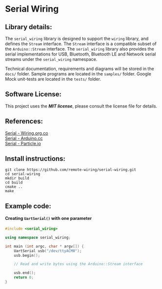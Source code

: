 Serial Wiring
==============

## Library details:

The `serial_wiring` library is designed to support the `wiring` library, and defines the `Stream` interface. The `Stream` interface is a compatible subset of the `Arduino::Stream` interface. The `serial_wiring` library also provides the serial implementations for USB, Bluetooth, Bluetooth LE and Network serial streams under the `serial_wiring` namespace.

Technical documentation, requirements and diagrams will be stored in the `docs/` folder. Sample programs are located in the `samples/` folder. Google Mock unit-tests are located in the `tests/` folder.

## Software License:
This project uses the ***MIT license***, please consult the license file for details.

## References:

[Serial - Wiring.org.co](http://wiring.org.co/reference/Serial.html)  
[Serial - Arduino.cc](https://www.arduino.cc/en/Reference/Serial)  
[Serial - Particle.io](https://docs.particle.io/reference/firmware/photon/#serial)  

## Install instructions:

```
git clone https://github.com/remote-wiring/serial-wiring.git
cd serial-wiring
mkdir build
cd build
cmake ..
make
```

## Example code:

#### Creating `UartSerial()` with one parameter

```c++
#include <serial_wiring>

using namespace serial_wiring;

int main (int argc, char * argv[]) {
    UartSerial usb("/dev/ttyACM0");
    usb.begin();

    // Read and write bytes using the Arduino::Stream interface

    usb.end();
    return 0;
}

```
